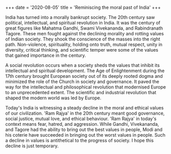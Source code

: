 +++
date = '2020-08-05'
title = 'Reminiscing the moral past of India'
+++

India has turned into a morally bankrupt society. The 20th century saw political, intellectual, and spiritual revolution in India. It was the century of great figures like Mahatma Gandhi, Swami Vivekananda, and Rabindranath Tagore. These men fought against the declining morality and rotting values of Indian society. They shook the conscience of the masses into the right path. Non-violence, spirituality, holding onto truth, mutual respect, unity in diversity, critical thinking, and scientific temper were some of the values that gained importance in the century. 

A social revolution occurs when a society sheds the values that inhibit its intellectual and spiritual development. The Age of Enlightenment during the 17th century brought European society out of its deeply rooted dogma and minimized the role of the Church in society and governance. It paved the way for the intellectual and philosophical revolution that modernised Europe to an unprecedented extent. The scientific and industrial revolution that shaped the modern world was led by Europe.

Today's India is witnessing a steady decline in the moral and ethical values of our civilization. 'Ram Rajya' in the 20th century meant good governance, social justice, mutual love, and ethical behaviour. 'Ram Rajya' in today's context means fear, hatred, and aggression. While Gandhi, Vivekananda, and Tagore had the ability to bring out the best values in people, Modi and his coterie have succeeded in bringing out the worst values in people. Such a decline in values is antithetical to the progress of society. I hope this decline is just temporary.
